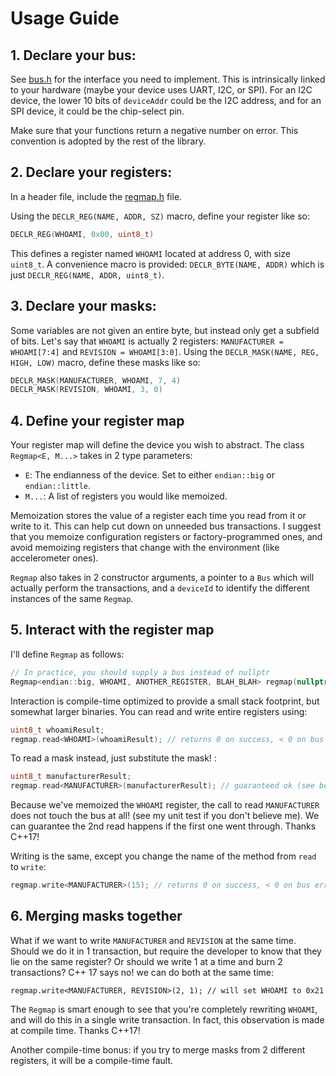 # Usage Guide

## 1. Declare your bus:
See [bus.h](include/regmap/bus.h) for the interface you need to
implement. This is intrinsically linked to your hardware (maybe
your device uses UART, I2C, or SPI). For an I2C device, the
lower 10 bits of `deviceAddr` could be the I2C address, and for
an SPI device, it could be the chip-select pin.

Make sure that your functions return a negative number on error.
This convention is adopted by the rest of the library.

## 2. Declare your registers:
In a header file, include the [regmap.h](include/regmap/regmap.h) file.

Using the `DECLR_REG(NAME, ADDR, SZ)` macro, define your register like so:
```c++
DECLR_REG(WHOAMI, 0x00, uint8_t)
```
This defines a register named `WHOAMI` located at address 0, with size `uint8_t`.
A convenience macro is provided: `DECLR_BYTE(NAME, ADDR)` which is just
`DECLR_REG(NAME, ADDR, uint8_t)`.

## 3. Declare your masks:
Some variables are not given an entire byte, but instead only get a subfield of bits.
Let's say that `WHOAMI` is actually 2 registers: `MANUFACTURER = WHOAMI[7:4]` and
`REVISION = WHOAMI[3:0]`. Using the `DECLR_MASK(NAME, REG, HIGH, LOW)` macro, define
these masks like so:
```c++
DECLR_MASK(MANUFACTURER, WHOAMI, 7, 4)
DECLR_MASK(REVISION, WHOAMI, 3, 0)
```

## 4. Define your register map
Your register map will define the device you wish to abstract. The class `Regmap<E, M...>`
takes in 2 type parameters:
* `E`: The endianness of the device. Set to either `endian::big` or `endian::little`.
* `M...`: A list of registers you would like memoized. 

Memoization stores the value of a register each time you read from it or write to it. 
This can help cut down on unneeded bus transactions. 
I suggest that you memoize configuration registers or factory-programmed ones, and avoid
memoizing registers that change with the environment (like accelerometer ones).

`Regmap` also takes in 2 constructor arguments, a pointer to a `Bus` which will actually
perform the transactions, and a `deviceId` to identify the different instances of the same `Regmap`.

## 5. Interact with the register map
I'll define `Regmap` as follows:
```c++
// In practice, you should supply a bus instead of nullptr
Regmap<endian::big, WHOAMI, ANOTHER_REGISTER, BLAH_BLAH> regmap(nullptr, 0);
```
Interaction is compile-time optimized to provide a small stack footprint,
but somewhat larger binaries. You can read and write entire registers
using:
```c++
uint8_t whoamiResult;
regmap.read<WHOAMI>(whoamiResult); // returns 0 on success, < 0 on bus error
```
To read a mask instead, just substitute the mask! :
```c++
uint8_t manufacturerResult;
regmap.read<MANUFACTURER>(manufacturerResult); // guaranteed ok (see below for why)
```
Because we've memoized the `WHOAMI` register, the call to read `MANUFACTURER` does not touch
the bus at all! (see my unit test if you don't believe me). We can guarantee the 2nd
read happens if the first one went through. Thanks C++17!

Writing is the same, except you change the name of the method from `read` to `write`:
```c++
regmap.write<MANUFACTURER>(15); // returns 0 on success, < 0 on bus error
```
## 6. Merging masks together
What if we want to write `MANUFACTURER` and `REVISION` at the same time. Should we do it in 1 transaction,
but require the developer to know that they lie on the same register? Or should we write 1 at a time and burn 2
transactions? C++ 17 says no! we can do both at the same time:
```
regmap.write<MANUFACTURER, REVISION>(2, 1); // will set WHOAMI to 0x21
```
The `Regmap` is smart enough to see that you're completely rewriting `WHOAMI`, and will do this
in a single write transaction. In fact, this observation is made at compile time. Thanks C++17!

Another compile-time bonus: if you try to merge masks from 2 different registers, it will be
a compile-time fault.